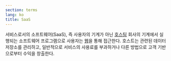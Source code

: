 ```yaml
---
section: terms
lang: ko
title: SaaS
---
```


서비스로서의 소프트웨어(SaaS), 즉 사용자의 기계가 아닌 [호스팅](../host/) 회사의 기계에서 실행되는 소프트웨어 프로그램으로 사용자는 [웹](../web/)을 통해 접근한다. 호스트는 관련된 데이터 저장소를 관리하고, 일반적으로 서비스의 사용료를 부과하거나 다른 방법으로 고객 기반으로부터 수익을 창출한다.
